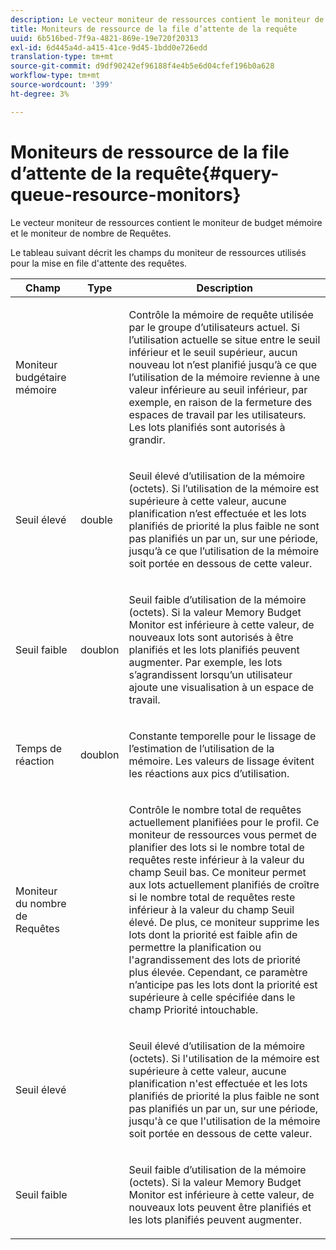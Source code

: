 ```yaml
---
description: Le vecteur moniteur de ressources contient le moniteur de budget mémoire et le moniteur de nombre de Requêtes.
title: Moniteurs de ressource de la file d’attente de la requête
uuid: 6b516bed-7f9a-4821-869e-19e720f20313
exl-id: 6d445a4d-a415-41ce-9d45-1bdd0e726edd
translation-type: tm+mt
source-git-commit: d9df90242ef96188f4e4b5e6d04cfef196b0a628
workflow-type: tm+mt
source-wordcount: '399'
ht-degree: 3%

---
```


# Moniteurs de ressource de la file d’attente de la requête{#query-queue-resource-monitors}

Le vecteur moniteur de ressources contient le moniteur de budget mémoire et le moniteur de nombre de Requêtes.

Le tableau suivant décrit les champs du moniteur de ressources utilisés pour la mise en file d&#39;attente des requêtes.

<table id="table_9991EED2647A460FACA2DC80D4973A8E"> 
 <thead> 
  <tr> 
   <th colname="col1" class="entry"> Champ </th> 
   <th colname="col2" class="entry"> Type </th> 
   <th colname="col3" class="entry"> Description </th> 
  </tr> 
 </thead>
 <tbody> 
  <tr> 
   <td colname="col1"> <p>Moniteur budgétaire mémoire </p> </td> 
   <td colname="col2"> </td> 
   <td colname="col3"> <p>Contrôle la mémoire de requête utilisée par le groupe d’utilisateurs actuel. Si l’utilisation actuelle se situe entre le seuil inférieur et le seuil supérieur, aucun nouveau lot n’est planifié jusqu’à ce que l’utilisation de la mémoire revienne à une valeur inférieure au seuil inférieur, par exemple, en raison de la fermeture des espaces de travail par les utilisateurs. Les lots planifiés sont autorisés à grandir. </p> </td> 
  </tr> 
  <tr> 
   <td colname="col1"> <p>Seuil élevé </p> </td> 
   <td colname="col2"> <p>double </p> </td> 
   <td colname="col3"> <p>Seuil élevé d’utilisation de la mémoire (octets). Si l’utilisation de la mémoire est supérieure à cette valeur, aucune planification n’est effectuée et les lots planifiés de priorité la plus faible ne sont pas planifiés un par un, sur une période, jusqu’à ce que l’utilisation de la mémoire soit portée en dessous de cette valeur. </p> </td> 
  </tr> 
  <tr> 
   <td colname="col1"> <p>Seuil faible </p> </td> 
   <td colname="col2"> <p>doublon </p> </td> 
   <td colname="col3"> <p>Seuil faible d’utilisation de la mémoire (octets). Si la valeur <span class="wintitle"> Memory Budget Monitor</span> est inférieure à cette valeur, de nouveaux lots sont autorisés à être planifiés et les lots planifiés peuvent augmenter. Par exemple, les lots s’agrandissent lorsqu’un utilisateur ajoute une visualisation à un espace de travail. </p> </td> 
  </tr> 
  <tr> 
   <td colname="col1"> <p>Temps de réaction </p> </td> 
   <td colname="col2"> <p>doublon </p> </td> 
   <td colname="col3"> <p>Constante temporelle pour le lissage de l’estimation de l’utilisation de la mémoire. Les valeurs de lissage évitent les réactions aux pics d’utilisation. </p> </td> 
  </tr> 
  <tr> 
   <td colname="col1"> <p>Moniteur du nombre de Requêtes </p> </td> 
   <td colname="col2"> </td> 
   <td colname="col3"> <p>Contrôle le nombre total de requêtes actuellement planifiées pour le profil. Ce moniteur de ressources vous permet de planifier des lots si le nombre total de requêtes reste inférieur à la valeur du champ Seuil bas. Ce moniteur permet aux lots actuellement planifiés de croître si le nombre total de requêtes reste inférieur à la valeur du champ Seuil élevé. De plus, ce moniteur supprime les lots dont la priorité est faible afin de permettre la planification ou l'agrandissement des lots de priorité plus élevée. Cependant, ce paramètre n’anticipe pas les lots dont la priorité est supérieure à celle spécifiée dans le champ Priorité intouchable. </p> </td> 
  </tr> 
  <tr> 
   <td colname="col1"> <p>Seuil élevé </p> </td> 
   <td colname="col2"> </td> 
   <td colname="col3"> <p>Seuil élevé d’utilisation de la mémoire (octets). Si l'utilisation de la mémoire est supérieure à cette valeur, aucune planification n'est effectuée et les lots planifiés de priorité la plus faible ne sont pas planifiés un par un, sur une période, jusqu'à ce que l'utilisation de la mémoire soit portée en dessous de cette valeur. </p> </td> 
  </tr> 
  <tr> 
   <td colname="col1"> <p>Seuil faible </p> </td> 
   <td colname="col2"> </td> 
   <td colname="col3"> <p>Seuil faible d’utilisation de la mémoire (octets). Si la valeur <span class="wintitle"> Memory Budget Monitor</span> est inférieure à cette valeur, de nouveaux lots peuvent être planifiés et les lots planifiés peuvent augmenter. </p> </td> 
  </tr> 
 </tbody> 
</table>
